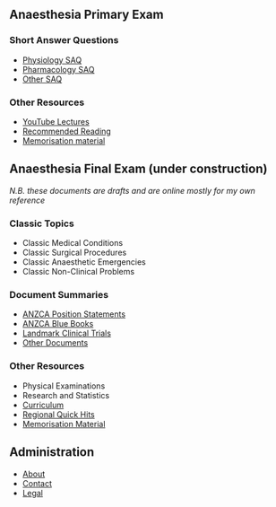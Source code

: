 ## Anaesthesia Primary Exam

### Short Answer Questions
- [Physiology SAQ](pex/saqs/physiology/)
- [Pharmacology SAQ](pex/saqs/pharmacology/)
- [Other SAQ](pex/saqs/other/)

### Other Resources
- [YouTube Lectures](pex/other/lectures.md)
- [Recommended Reading](pex/other/recommended_reading.md)
- [Memorisation material](pex/other/memorisation_material/index.md)

## Anaesthesia Final Exam (under construction)

*N.B. these documents are drafts and are online mostly for my own reference*

### Classic Topics
- Classic Medical Conditions
- Classic Surgical Procedures
- Classic Anaesthetic Emergencies
- Classic Non-Clinical Problems

### Document Summaries
- [ANZCA Position Statements](fex/summaries/anzca_ps/)
- [ANZCA Blue Books](fex/summaries/blue_books/)
- [Landmark Clinical Trials](fex/summaries/trials/)
- [Other Documents](fex/summaries/other)

### Other Resources
- Physical Examinations
- Research and Statistics
- [Curriculum](fex/other/curriculum/)
- [Regional Quick Hits](fex/other/regional_quick_hits/)
- [Memorisation Material](fex/other/misc/memorisation_nick_eaddy.pdf)

## Administration
- [About](admin/about_ketamine_nightmares.md)
- [Contact](admin/contact.md)
- [Legal](admin/legal.md)